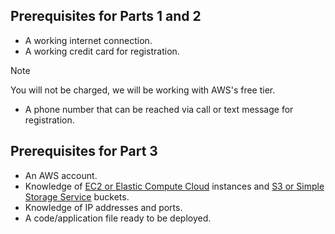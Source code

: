 ## Prerequisites for Parts 1 and 2
* A working internet connection.
* A working credit card for registration.
> [!NOTE]
  You will not be charged, we will be working with AWS's free tier.
* A phone number that can be reached via call or text message for registration.


## Prerequisites for Part 3
* An AWS account.
* Knowledge of [EC2 or Elastic Compute Cloud](https://aws.amazon.com/ec2/) instances and [S3 or Simple Storage Service](https://aws.amazon.com/s3/) buckets.
* Knowledge of IP addresses and ports.
* A code/application file ready to be deployed.

